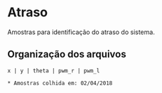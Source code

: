 # Atraso
Amostras para identificação do atraso do sistema.

## Organização dos arquivos
```
x | y | theta | pwm_r | pwm_l

* Amostras colhida em: 02/04/2018
